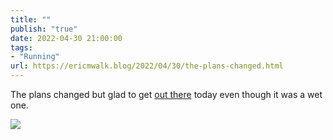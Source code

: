 ```yaml
---
title: ""
publish: "true"
date: 2022-04-30 21:00:00
tags:
- "Running"
url: https://ericmwalk.blog/2022/04/30/the-plans-changed.html
---
```

The plans changed but glad to get [out there](http://www.strava.com/activities/7066770918) today even though it was a wet one.

![](https://ericmwalk.blog/uploads/2022/a614d02f43.jpg)